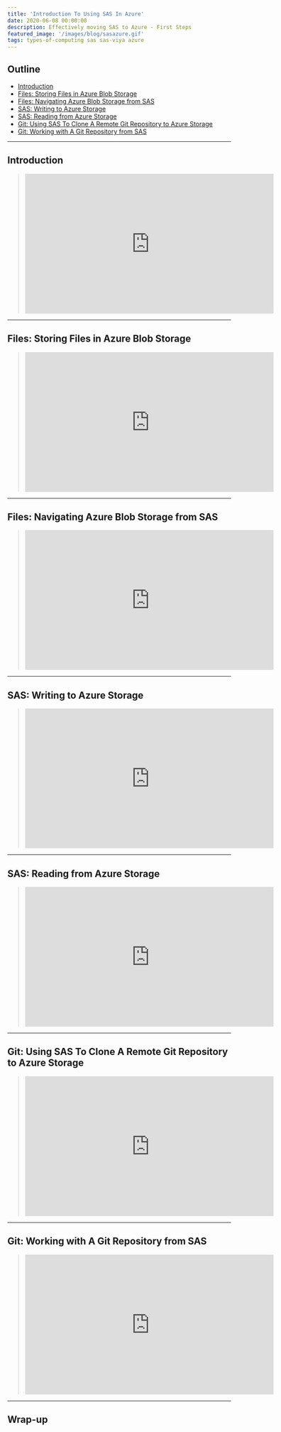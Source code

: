 ```yaml
---
title: 'Introduction To Using SAS In Azure'
date: 2020-06-08 00:00:00
description: Effectively moving SAS to Azure - First Steps
featured_image: '/images/blog/sasazure.gif'
tags: types-of-computing sas sas-viya azure
---
```



## Outline
- [Introduction](#introduction)
- [Files: Storing Files in Azure Blob Storage](#files-storing-files-in-azure-blob-storage)
- [Files: Navigating Azure Blob Storage from SAS](#files-navigating-azure-blob-storage-from-sas)
- [SAS: Writing to Azure Storage](#sas-writing-to-azure-storage)
- [SAS: Reading from Azure Storage](#sas-reading-from-azure-storage)
- [Git: Using SAS To Clone A Remote Git Repository to Azure Storage](#git-using-sas-to-clone-a-remote-git-repository-to-azure-storage)
- [Git: Working with A Git Repository from SAS](#git-working-with-a-git-repository-from-sas)

---

## Introduction
><iframe width="560" height="315" src="https://www.youtube.com/embed/vZ8Jv4ird-s?start=0&end=10&version=3" frameborder="0" allow="accelerometer; autoplay; encrypted-media; gyroscope; picture-in-picture" allowfullscreen></iframe>

---

## Files: Storing Files in Azure Blob Storage
><iframe width="560" height="315" src="https://www.youtube.com/embed/vZ8Jv4ird-s?start=11&end=31&version=3" frameborder="0" allow="accelerometer; autoplay; encrypted-media; gyroscope; picture-in-picture" allowfullscreen></iframe>

---

## Files: Navigating Azure Blob Storage from SAS
><iframe width="560" height="315" src="https://www.youtube.com/embed/vZ8Jv4ird-s?start=32&end=71&version=3" frameborder="0" allow="accelerometer; autoplay; encrypted-media; gyroscope; picture-in-picture" allowfullscreen></iframe>

---

## SAS: Writing to Azure Storage
><iframe width="560" height="315" src="https://www.youtube.com/embed/vZ8Jv4ird-s?start=72&end=138&version=3" frameborder="0" allow="accelerometer; autoplay; encrypted-media; gyroscope; picture-in-picture" allowfullscreen></iframe>

---

## SAS: Reading from Azure Storage
><iframe width="560" height="315" src="https://www.youtube.com/embed/vZ8Jv4ird-s?start=138&end=184&version=3" frameborder="0" allow="accelerometer; autoplay; encrypted-media; gyroscope; picture-in-picture" allowfullscreen></iframe>

---

## Git: Using SAS To Clone A Remote Git Repository to Azure Storage
><iframe width="560" height="315" src="https://www.youtube.com/embed/vZ8Jv4ird-s?start=185&end=305&version=3" frameborder="0" allow="accelerometer; autoplay; encrypted-media; gyroscope; picture-in-picture" allowfullscreen></iframe>

---

## Git: Working with A Git Repository from SAS
><iframe width="560" height="315" src="https://www.youtube.com/embed/vZ8Jv4ird-s?start=306&end=391&version=3" frameborder="0" allow="accelerometer; autoplay; encrypted-media; gyroscope; picture-in-picture" allowfullscreen></iframe>

---

## Wrap-up
